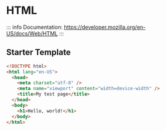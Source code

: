 # HTML

::: info
Documentation: https://developer.mozilla.org/en-US/docs/Web/HTML
:::

## Starter Template

```html
<!DOCTYPE html>
<html lang="en-US">
  <head>
    <meta charset="utf-8" />
    <meta name="viewport" content="width=device-width" />
    <title>My test page</title>
  </head>
  <body>
    <h1>Hello, world!</h1>
  </body>
</html>
```